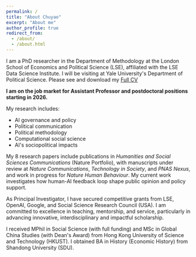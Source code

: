 ```yaml
---
permalink: /
title: "About Chuyao"
excerpt: "About me"
author_profile: true
redirect_from: 
  - /about/
  - /about.html
---
```


I am a PhD researcher in the Department of Methodology at the London School of Economics and Political Science (LSE), affiliated with the LSE Data Science Institute. I will be visiting at Yale University's Department of Political Science. Please see and download my [Full CV](/files/ChuyaoWANG_LSE_CV.pdf)

**I am on the job market for Assistant Professor and postdoctoral positions starting in 2026.**

My research includes:
- AI governance and policy
- Political communication
- Political methodology
- Computational social science
- AI's sociopolitical impacts

My 8 research papers include publications in *Humanities and Social Sciences Communications* (Nature Portfolio), with manuscripts under review at *Nature Communications*, *Technology in Society*, and *PNAS Nexus*, and work in progress for *Nature Human Behaviour*. My current work investigates how human-AI feedback loop shape public opinion and policy support.

As Principal Investigator, I have secured competitive grants from LSE, OpenAI, Google, and Social Science Research Council (USA). I am committed to excellence in teaching, mentorship, and service, particularly in advancing innovative, interdisciplinary and impactful scholarship.

I received MPhil in Social Science (with full funding) and MSc in Global China Studies (with Dean's Award) from Hong Kong University of Science and Technology (HKUST). I obtained BA in History (Economic History) from Shandong University (SDU).
